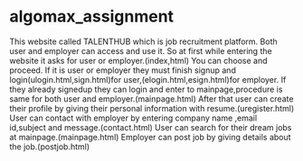# algomax_assignment
This website called TALENTHUB which is job recruitment platform.
Both user and employer can access and use it.
So at first while entering the website it asks for user or employer.(index,html)
You can choose and proceed.
If it is user or employer they must finish signup and login(ulogin.html,sign.html)for user,(elogin.html,esign.html)for employer.
If they already signedup they can login and enter to mainpage,procedure is same for both user and employer.(mainpage.html)
After that user can create their profile by giving their personal information with resume.(uregister.html)
User can contact with employer by entering company name ,email id,subject and message.(contact.html)
User can search for their dream jobs at mainpage.(mainpage.html)
Employer can post job by giving details about the job.(postjob.html)
